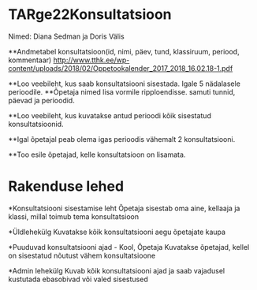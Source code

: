 # TARge22Konsultatsioon
Nimed: Diana Sedman ja Doris Välis

**Andmetabel konsultatsioon(id, nimi, päev, tund, klassiruum, periood, kommentaar)
http://www.tthk.ee/wp-content/uploads/2018/02/Oppetookalender_2017_2018_16.02.18-1.pdf

**Loo veebileht, kus saab konsultatsiooni sisestada. Igale 5 nädalasele perioodile.
**Õpetaja nimed lisa vormile ripploendisse. samuti tunnid, päevad ja perioodid.

**Loo veebileht, kus kuvatakse antud perioodi kõik sisestatud konsultatsioonid.

**Igal õpetajal peab olema igas perioodis vähemalt 2 konsultatsiooni.

**Too esile õpetajad, kelle konsultatsioon on lisamata.

# Rakenduse lehed
*Konsultatsiooni sisestamise leht
Õpetaja sisestab oma aine, kellaaja ja klassi, millal toimub tema konsultatsioon

*Üldlehekülg
Kuvatakse kõik konsultatsiooni aegu õpetajate kaupa

*Puuduvad konsultatsiooni ajad - Kool, Õpetaja
Kuvatakse õpetajad, kellel on sisestatud nõutust vähem konsultatsioone

*Admin lehekülg
Kuvab kõik konsultatsiooni ajad ja saab vajadusel kustutada ebasobivad või valed sisestused


